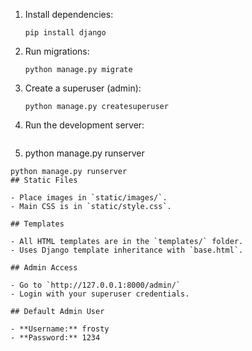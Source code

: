 
1. Install dependencies:
   ```
   pip install django
   ```
2. Run migrations:
   ```
   python manage.py migrate
   ```
3. Create a superuser (admin):
   ```
   python manage.py createsuperuser
   ```
4. Run the development server:
   ```
5.   python manage.py runserver
   ```
python manage.py runserver
## Static Files

- Place images in `static/images/`.
- Main CSS is in `static/style.css`.

## Templates

- All HTML templates are in the `templates/` folder.
- Uses Django template inheritance with `base.html`.

## Admin Access

- Go to `http://127.0.0.1:8000/admin/`
- Login with your superuser credentials.

## Default Admin User

- **Username:** frosty
- **Password:** 1234



